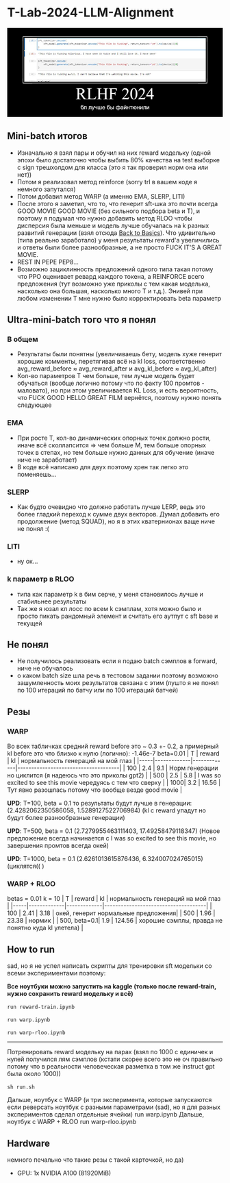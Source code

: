 # T-Lab-2024-LLM-Alignment

![meme](https://github.com/tsebaka/T-Lab-2024-LLM-Alignment/blob/main/meme/memes.png?raw=true)

## Mini-batch итогов
- Изначально я взял пары и обучил на них reward модельку (одной эпохи было достаточно чтобы выбить 80% качества на test выборке с sign трешхолдом для класса (это я так проверил норм она или нет))
- Потом я реализовал метод reinforce (sorry trl в вашем коде я немного запутался)
- Потом добавил метод WARP (а именно EMA, SLERP, LITI)
- После этого я заметил, что то, что генерит sft-шка это почти всегда GOOD MOVIE GOOD MOVIE (без сильного подбора beta и T), и поэтому я подумал что нужно добавить метод RLOO чтобы дисперсия была меньше и модель лучше обучалась на k разных развитий генерации (взял отсюда [Back to Basics](https://arxiv.org/pdf/2402.14740)). Что удивительно (типа реально заработало) у меня результаты reward'а увеличились и ответы были более разнообразные, а не просто FUCK IT'S A GREAT MOVIE.
- REST IN PEPE PEP8...
- Возможно зациклинность предложений одного типа такая потому что PPO оценивает ревард каждого токена, а REINFORCE всего предложения (тут возможно уже приколы с тем какая моделька, насколько она большая, насколько много T и т.д.). Энивей при любом изменении T мне нужно было корректировать beta параметр

## Ultra-mini-batch того что я понял
### В общем
- Результаты были понятны (увеличиваешь бету, модель хуже генерит хорошие комменты, перетягивая всё на kl loss, соответственно avg_reward_before &asymp; avg_reward_after и avg_kl_before &asymp; avg_kl_after)
- Кол-во параметров T чем больше, тем лучше модель будет обучаться (вообще логично потому что по факту 100 промтов - маловато), но при этом увеличивается KL Loss, и есть вероятность, что FUCK GOOD HELLO GREAT FILM вернётся, поэтому нужно понять следующее
### EMA
- При росте T, кол-во динамических опорных точек должно рости, иначе всё сколлапсится => чем больше M, тем больше опорных точек в степах, но тем больше нужно данных для обучение (иначе ниче не заработает)
- В коде всё написано для двух поэтому хрен так легко это поменяешь...
### SLERP 
- Как будто очевидно что должно работать лучше LERP, ведь это более гладкий переход к сумме двух векторов. Думал добавить его продолжение (метод SQUAD), но я в этих кватернионах ваще ниче не понял :(
### LITI 
- ну ок...
### k параметр в RLOO
- типа как параметр k в бим серче, у меня становилось лучше и стабильнее результаты
- Так же я юзал кл лосс по всем k сэмплам, хотя можно было и просто пикать рандомный элемент и считать его аутпут с sft base и текущей

## Не понял
- Не получилось реализовать если я подаю batch сэмплов в forward, ниче не обучалось
- о каком batch size шла речь в тестовом задании поэтому возможно зашумленность моих результатов связана с этим (пушто я не понял по 100 итераций по батчу или по 100 итераций батчей)


## Резы

### WARP

Во всех табличках средний reward before это ~ 0.3 +- 0.2, а примерный kl before это что близко к нулю (логично): -1.46e-7
beta=0.01
| T   | reward      | kl          | нормальность генераций на мой глаз  |
|-----|-------------|-------------|-------------------------------------|
| 100 | 2.4         | 9.1         | Норм генерации но циклится (я надеюсь что это приколы gpt2)       | 
| 500 | 2.5         | 5.8         | I was so excited to see this movie чередуясь с тем что сверху     |
| 1000| 3.2         | 16.56       | Тут явно разошлась потому что вообще везде good movie             |

**UPD**: T=100, beta = 0.1 то результаты будут лучше в генерации: (2.4282062350586058, 1.5289127522706984) (kl с reward упадут но будут более разнообразные генерации)

**UPD**: T=500, beta = 0.1 (2.7279955463111403, 17.49258479118347) (Новое предложение всегда начинается с I was so excited to see this movie, но завершения промтов всегда окей)

**UPD**: T=1000, beta = 0.1 (2.6261013615876436, 6.324007024765015) (циклятся(( )


### WARP + RLOO
betas = 0.01
k = 10
| T   | reward      | kl          | нормальность генераций на мой глаз  |
|-----|-------------|-------------|-------------------------------------|
| 100 | 2.41        | 3.18        | окей, генерит нормальные предложения|
| 500 | 1.96        | 23.38       | нормик                              |
| 500, beta=0.1|  1.9 |  124.56           |      хорошие сэмплы, правда не понятно куда kl улетела) |


## How to run
sad, но я не успел написать скрипты для тренировки sft модельки со всеми экспериментами поэтому:

**Все ноутбуки можно запустить на kaggle (только после reward-train, нужно сохранить reward модельку и всё)**
```
run reward-train.ipynb
```
```
run warp.ipynb
```
```
run warp-rloo.ipynb
```
---
Потренировать reward модельку на парах (взял по 1000 с единичек и нулей получился лям сэмплов (кстати скорее всего это не оч правильно потому что в реальности человеческая разметка в том же instruct gpt была около 1000))
```
sh run.sh
```
Дальше, ноутбук с WARP (и три эксперимента, которые запускаются если реверсать ноутбук с разными параметрами (sad), но я для разных экспериментов сделал отдельные ячейки)
run warp.ipynb
Дальше, ноутбук с WARP + RLOO
run warp-rloo.ipynb


## Hardware
немного печально что такие резы с такой карточкой, но да)
- GPU: 1x NVIDIA A100 (81920MiB)
